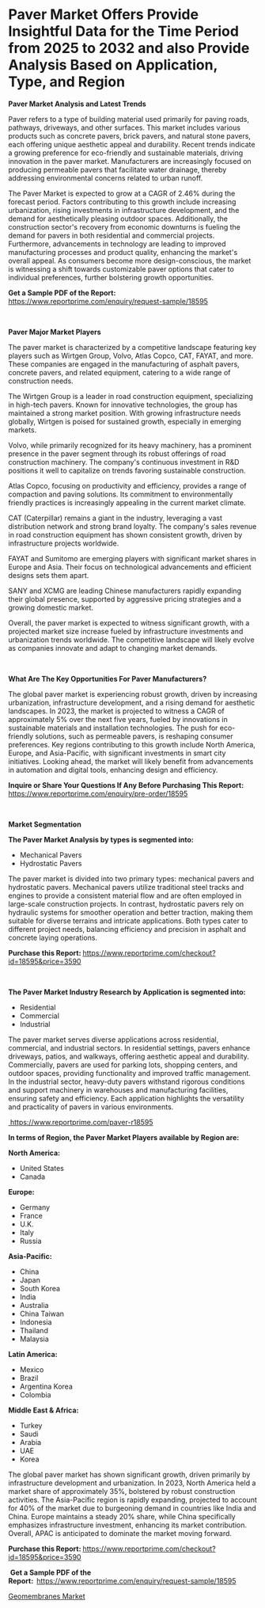 <p><h1>Paver Market Offers Provide Insightful Data for the Time Period from 2025 to 2032 and also Provide Analysis Based on Application, Type, and Region</h1></p><p><strong>Paver Market Analysis and Latest Trends</strong></p>
<p><p>Paver refers to a type of building material used primarily for paving roads, pathways, driveways, and other surfaces. This market includes various products such as concrete pavers, brick pavers, and natural stone pavers, each offering unique aesthetic appeal and durability. Recent trends indicate a growing preference for eco-friendly and sustainable materials, driving innovation in the paver market. Manufacturers are increasingly focused on producing permeable pavers that facilitate water drainage, thereby addressing environmental concerns related to urban runoff.</p><p>The Paver Market is expected to grow at a CAGR of 2.46% during the forecast period. Factors contributing to this growth include increasing urbanization, rising investments in infrastructure development, and the demand for aesthetically pleasing outdoor spaces. Additionally, the construction sector's recovery from economic downturns is fueling the demand for pavers in both residential and commercial projects. Furthermore, advancements in technology are leading to improved manufacturing processes and product quality, enhancing the market's overall appeal. As consumers become more design-conscious, the market is witnessing a shift towards customizable paver options that cater to individual preferences, further bolstering growth opportunities.</p></p>
<p><strong>Get a Sample PDF of the Report:&nbsp;</strong> <a href="https://www.reportprime.com/enquiry/request-sample/18595?utm_campaign=2175&utm_medium=2&utm_source=Github&utm_content=ia&utm_term=19032025&utm_id=paver">https://www.reportprime.com/enquiry/request-sample/18595</a></p>
<p>&nbsp;</p>
<p><strong>Paver Major Market Players</strong></p>
<p><p>The paver market is characterized by a competitive landscape featuring key players such as Wirtgen Group, Volvo, Atlas Copco, CAT, FAYAT, and more. These companies are engaged in the manufacturing of asphalt pavers, concrete pavers, and related equipment, catering to a wide range of construction needs.</p><p>The Wirtgen Group is a leader in road construction equipment, specializing in high-tech pavers. Known for innovative technologies, the group has maintained a strong market position. With growing infrastructure needs globally, Wirtgen is poised for sustained growth, especially in emerging markets.</p><p>Volvo, while primarily recognized for its heavy machinery, has a prominent presence in the paver segment through its robust offerings of road construction machinery. The company's continuous investment in R&D positions it well to capitalize on trends favoring sustainable construction.</p><p>Atlas Copco, focusing on productivity and efficiency, provides a range of compaction and paving solutions. Its commitment to environmentally friendly practices is increasingly appealing in the current market climate.</p><p>CAT (Caterpillar) remains a giant in the industry, leveraging a vast distribution network and strong brand loyalty. The company's sales revenue in road construction equipment has shown consistent growth, driven by infrastructure projects worldwide.</p><p>FAYAT and Sumitomo are emerging players with significant market shares in Europe and Asia. Their focus on technological advancements and efficient designs sets them apart.</p><p>SANY and XCMG are leading Chinese manufacturers rapidly expanding their global presence, supported by aggressive pricing strategies and a growing domestic market.</p><p>Overall, the paver market is expected to witness significant growth, with a projected market size increase fueled by infrastructure investments and urbanization trends worldwide. The competitive landscape will likely evolve as companies innovate and adapt to changing market demands.</p></p>
<p>&nbsp;</p>
<p><strong>What Are The Key Opportunities For Paver Manufacturers?</strong></p>
<p><p>The global paver market is experiencing robust growth, driven by increasing urbanization, infrastructure development, and a rising demand for aesthetic landscapes. In 2023, the market is projected to witness a CAGR of approximately 5% over the next five years, fueled by innovations in sustainable materials and installation technologies. The push for eco-friendly solutions, such as permeable pavers, is reshaping consumer preferences. Key regions contributing to this growth include North America, Europe, and Asia-Pacific, with significant investments in smart city initiatives. Looking ahead, the market will likely benefit from advancements in automation and digital tools, enhancing design and efficiency.</p></p>
<p><strong>Inquire or Share Your Questions If Any Before Purchasing This Report:</strong> <a href="https://www.reportprime.com/enquiry/pre-order/18595?utm_campaign=2175&utm_medium=2&utm_source=Github&utm_content=ia&utm_term=19032025&utm_id=paver">https://www.reportprime.com/enquiry/pre-order/18595</a></p>
<p>&nbsp;</p>
<p><strong>Market Segmentation</strong></p>
<p><strong>The Paver Market Analysis by types is segmented into:</strong></p>
<p><ul><li>Mechanical Pavers</li><li>Hydrostatic Pavers</li></ul></p>
<p><p>The paver market is divided into two primary types: mechanical pavers and hydrostatic pavers. Mechanical pavers utilize traditional steel tracks and engines to provide a consistent material flow and are often employed in large-scale construction projects. In contrast, hydrostatic pavers rely on hydraulic systems for smoother operation and better traction, making them suitable for diverse terrains and intricate applications. Both types cater to different project needs, balancing efficiency and precision in asphalt and concrete laying operations.</p></p>
<p><strong>Purchase this Report:&nbsp;</strong><a href="https://www.reportprime.com/checkout?id=18595&price=3590&utm_campaign=2175&utm_medium=2&utm_source=Github&utm_content=ia&utm_term=19032025&utm_id=paver">https://www.reportprime.com/checkout?id=18595&price=3590</a></p>
<p>&nbsp;</p>
<p><strong>The Paver Market Industry Research by Application is segmented into:</strong></p>
<p><ul><li>Residential</li><li>Commercial</li><li>Industrial</li></ul></p>
<p><p>The paver market serves diverse applications across residential, commercial, and industrial sectors. In residential settings, pavers enhance driveways, patios, and walkways, offering aesthetic appeal and durability. Commercially, pavers are used for parking lots, shopping centers, and outdoor spaces, providing functionality and improved traffic management. In the industrial sector, heavy-duty pavers withstand rigorous conditions and support machinery in warehouses and manufacturing facilities, ensuring safety and efficiency. Each application highlights the versatility and practicality of pavers in various environments.</p></p>
<p><a href="https://www.reportprime.com/paver-r18595?utm_campaign=2175&utm_medium=2&utm_source=Github&utm_content=ia&utm_term=19032025&utm_id=paver">&nbsp;https://www.reportprime.com/paver-r18595</a></p>
<p><strong>In terms of Region, the Paver Market Players available by Region are:</strong></p>
<p>
    <p> <strong> North America: </strong>
        <ul>
            <li>United States</li>
            <li>Canada</li>
        </ul>
        </p> 
    <p> <strong> Europe: </strong>
        <ul>
            <li>Germany</li>
            <li>France</li>
            <li>U.K.</li>
            <li>Italy</li>
            <li>Russia</li>
        </ul>
        </p> 
    <p> <strong> Asia-Pacific: </strong>
        <ul>
            <li>China</li>
            <li>Japan</li>
            <li>South Korea</li>
            <li>India</li>
            <li>Australia</li>
            <li>China Taiwan</li>
            <li>Indonesia</li>
            <li>Thailand</li>
            <li>Malaysia</li>
        </ul>
        </p> 
    <p> <strong> Latin America: </strong>
        <ul>
            <li>Mexico</li>
            <li>Brazil</li>
            <li>Argentina Korea</li>
            <li>Colombia</li>
        </ul>
        </p> 
    <p> <strong> Middle East & Africa: </strong>
        <ul>
            <li>Turkey</li>
            <li>Saudi</li>
            <li>Arabia</li>
            <li>UAE</li>
            <li>Korea</li>
        </ul>
    </p>
    </p>
<p><p>The global paver market has shown significant growth, driven primarily by infrastructure development and urbanization. In 2023, North America held a market share of approximately 35%, bolstered by robust construction activities. The Asia-Pacific region is rapidly expanding, projected to account for 40% of the market due to burgeoning demand in countries like India and China. Europe maintains a steady 20% share, while China specifically emphasizes infrastructure investment, enhancing its market contribution. Overall, APAC is anticipated to dominate the market moving forward.</p></p>
<p><strong>Purchase this Report: </strong><a href="https://www.reportprime.com/checkout?id=18595&price=3590&utm_campaign=2175&utm_medium=2&utm_source=Github&utm_content=ia&utm_term=19032025&utm_id=paver">https://www.reportprime.com/checkout?id=18595&price=3590</a></p>
<p>&nbsp;<strong>Get a Sample PDF of the Report:&nbsp;&nbsp;</strong><a href="https://www.reportprime.com/enquiry/request-sample/18595?utm_campaign=2175&utm_medium=2&utm_source=Github&utm_content=ia&utm_term=19032025&utm_id=paver">https://www.reportprime.com/enquiry/request-sample/18595</a></p>
<p><strong></strong></p>
<p><p><a href="https://github.com/habyoneub/Market-Research-Report-List-1/blob/main/geomembranes-market.md?utm_campaign=2175&utm_medium=2&utm_source=Github&utm_content=ia&utm_term=19032025&utm_id=paver">Geomembranes Market</a></p></p>
